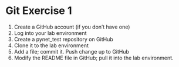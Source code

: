 # Git Exercise 1

1. Create a GitHub account (if you don’t have one)
2. Log into your lab environment
3. Create a pynet_test repository on GitHub
4. Clone it to the lab environment
5. Add a file; commit it. Push change up to GitHub
6. Modify the README file in GitHub; pull it into the lab environment.

